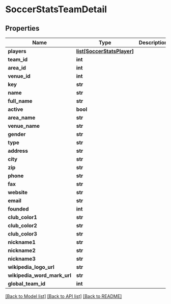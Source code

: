 # SoccerStatsTeamDetail

## Properties
Name | Type | Description | Notes
------------ | ------------- | ------------- | -------------
**players** | [**list[SoccerStatsPlayer]**](SoccerStatsPlayer.md) |  | [optional] 
**team_id** | **int** |  | [optional] 
**area_id** | **int** |  | [optional] 
**venue_id** | **int** |  | [optional] 
**key** | **str** |  | [optional] 
**name** | **str** |  | [optional] 
**full_name** | **str** |  | [optional] 
**active** | **bool** |  | [optional] 
**area_name** | **str** |  | [optional] 
**venue_name** | **str** |  | [optional] 
**gender** | **str** |  | [optional] 
**type** | **str** |  | [optional] 
**address** | **str** |  | [optional] 
**city** | **str** |  | [optional] 
**zip** | **str** |  | [optional] 
**phone** | **str** |  | [optional] 
**fax** | **str** |  | [optional] 
**website** | **str** |  | [optional] 
**email** | **str** |  | [optional] 
**founded** | **int** |  | [optional] 
**club_color1** | **str** |  | [optional] 
**club_color2** | **str** |  | [optional] 
**club_color3** | **str** |  | [optional] 
**nickname1** | **str** |  | [optional] 
**nickname2** | **str** |  | [optional] 
**nickname3** | **str** |  | [optional] 
**wikipedia_logo_url** | **str** |  | [optional] 
**wikipedia_word_mark_url** | **str** |  | [optional] 
**global_team_id** | **int** |  | [optional] 

[[Back to Model list]](../README.md#documentation-for-models) [[Back to API list]](../README.md#documentation-for-api-endpoints) [[Back to README]](../README.md)

